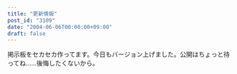 ```yaml
---
title: "更新情報"
post_id: "3109"
date: "2004-06-06T00:00:00+09:00"
draft: false
---
```



掲示板をセカセカ作ってます。今日もバージョン上げました。公開はちょっと待ってね……後悔したくないから。
